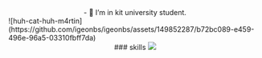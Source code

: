 <div align=center>
- 👀 I’m in kit university student.
</div>
     ![huh-cat-huh-m4rtin](https://github.com/igeonbs/igeonbs/assets/149852287/b72bc089-e459-496e-96a5-03310fbff7da)
<div align=center>
### skills
 <img src="https://img.shields.io/badge/TypeScript-3178C6?style=flat&logo=TypeScript&logoColor=white"/>
</div>
